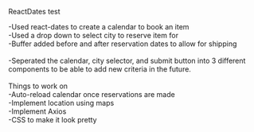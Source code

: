 ReactDates test

-Used react-dates to create a calendar to book an item <br />
-Used a drop down to select city to reserve item for <br />
-Buffer added before and after reservation dates to allow for shipping<br />
<br />
-Seperated the calendar, city selector, and submit button into 3 different components to be able to add new criteria in the future.<br />
<br />
Things to work on<br />
-Auto-reload calendar once reservations are made<br />
-Implement location using maps<br />
-Implement Axios<br />
-CSS to make it look pretty
